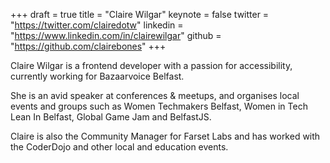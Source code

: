 +++
draft = true
title = "Claire Wilgar"
keynote = false
twitter = "https://twitter.com/clairedotw"
linkedin = "https://www.linkedin.com/in/clairewilgar"
github = "https://github.com/clairebones"
+++

​Claire Wilgar is a frontend developer with a passion for accessibility, currently working for Bazaarvoice Belfast.

She is an avid speaker at conferences & meetups, and organises local events and groups such as Women Techmakers Belfast, Women in Tech Lean In Belfast, Global Game Jam and BelfastJS.

Claire is also the Community Manager for Farset Labs and has worked with the CoderDojo and other local and education events.